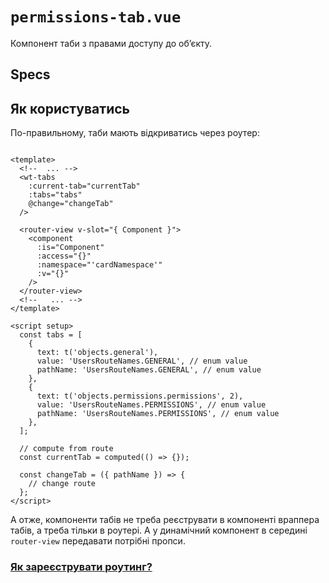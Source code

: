 <script setup>
</script>

# `permissions-tab.vue`

Компонент таби з правами доступу до обʼєкту.

## Specs

<Specs />

## Як користуватись

По-правильному, таби мають відкриватись через роутер:

```vue

<template>
  <!--  ... -->
  <wt-tabs
    :current-tab="currentTab"
    :tabs="tabs"
    @change="changeTab"
  />

  <router-view v-slot="{ Component }">
    <component
      :is="Component"
      :access="{}"
      :namespace="'cardNamespace'"
      :v="{}"
    />
  </router-view>
  <!--   ... -->
</template>

<script setup>
  const tabs = [
    {
      text: t('objects.general'),
      value: 'UsersRouteNames.GENERAL', // enum value
      pathName: 'UsersRouteNames.GENERAL', // enum value
    },
    {
      text: t('objects.permissions.permissions', 2),
      value: 'UsersRouteNames.PERMISSIONS', // enum value
      pathName: 'UsersRouteNames.PERMISSIONS', // enum value
    },
  ];

  // compute from route
  const currentTab = computed(() => {});

  const changeTab = ({ pathName }) => {
    // change route
  };
</script>
```

А отже, компоненти табів не треба реєструвати в компоненті враппера табів,
а треба тільки в роутері. А у динамічний компонент в середині `router-view` передавати
потрібні пропси.

### [Як зареєструвати роутинг?](../index.md#як-додати-компонент-таби-в-роутинг)
